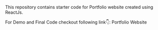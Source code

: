 This repository contains starter code for Portfolio website created using ReactJs.

For Demo and Final Code checkout following link👇:
Portfolio Website
